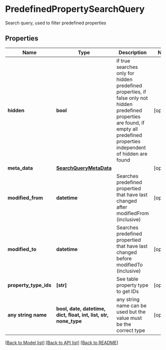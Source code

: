 # PredefinedPropertySearchQuery

Search query, used to filter predefined properties

## Properties
Name | Type | Description | Notes
------------ | ------------- | ------------- | -------------
**hidden** | **bool** | if true searches only for hidden predefined properties, if false only not hidden predefined properties are found, if empty all predefined properties independent of hidden are found | [optional] 
**meta_data** | [**SearchQueryMetaData**](SearchQueryMetaData.md) |  | [optional] 
**modified_from** | **datetime** | Searches predefined propertied that have last changed after modifiedFrom (inclusive) | [optional] 
**modified_to** | **datetime** | Searches predefined propertied that have last changed before modifiedTo (inclusive) | [optional] 
**property_type_ids** | **[str]** | See table property type to get IDs | [optional] 
**any string name** | **bool, date, datetime, dict, float, int, list, str, none_type** | any string name can be used but the value must be the correct type | [optional]

[[Back to Model list]](../README.md#documentation-for-models) [[Back to API list]](../README.md#documentation-for-api-endpoints) [[Back to README]](../README.md)


